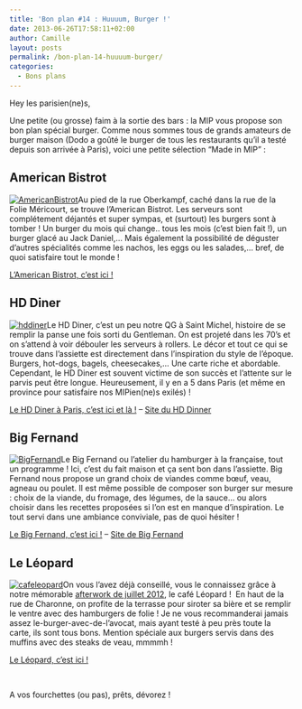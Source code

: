 ```yaml
---
title: 'Bon plan #14 : Huuuum, Burger !'
date: 2013-06-26T17:58:11+02:00
author: Camille
layout: posts
permalink: /bon-plan-14-huuuum-burger/
categories:
  - Bons plans
---
```

Hey les parisien(ne)s,

Une petite (ou grosse) faim à la sortie des bars : la MIP vous propose son bon plan spécial burger. Comme nous sommes tous de grands amateurs de burger maison (Dodo a goûté le burger de tous les restaurants qu&#8217;il a testé depuis son arrivée à Paris), voici une petite sélection &#8220;Made in MIP&#8221; :

## American Bistrot

[<img class="size-thumbnail wp-image-1857 alignright" alt="AmericanBistrot" src="/assets/uploads/2013/03/AmericanBistrot-150x150.jpg" width="150" height="150" srcset="/assets/uploads/2013/03/AmericanBistrot-150x150.jpg 150w, /assets/uploads/2013/03/AmericanBistrot-100x100.jpg 100w" sizes="(max-width: 150px) 100vw, 150px" />](/assets/uploads/2013/03/AmericanBistrot.jpg)Au pied de la rue Oberkampf, caché dans la rue de la Folie Méricourt, se trouve l&#8217;American Bistrot. Les serveurs sont complétement déjantés et super sympas, et (surtout) les burgers sont à tomber ! Un burger du mois qui change.. tous les mois (c&#8217;est bien fait !), un burger glacé au Jack Daniel,&#8230; Mais également la possibilité de déguster d&#8217;autres spécialités comme les nachos, les eggs ou les salades,&#8230; bref, de quoi satisfaire tout le monde !

<a title="American Bistrot - Plan" href="https://maps.google.fr/maps?q=American+Bistrot,+74+Rue+de+la+Folie+M%C3%A9ricourt,+Paris&hl=fr&ie=UTF8&ll=48.866028,2.370687&spn=0.011024,0.027874&sll=48.859788,2.340128&sspn=0.044102,0.111494&oq=american+bistrot+74+Rue+de+la+Folie+M%C3%A9ricourt+paris&hq=American+Bistrot,+74+Rue+de+la+Folie+M%C3%A9ricourt,+Paris&radius=15000&t=m&z=16" target="_blank">L&#8217;American Bistrot, c&#8217;est ici !</a>

## HD Diner

[<img class="size-thumbnail wp-image-1863 alignleft" alt="hddiner" src="/assets/uploads/2013/03/hddiner-150x150.png" width="150" height="150" srcset="/assets/uploads/2013/03/hddiner-150x150.png 150w, /assets/uploads/2013/03/hddiner-100x100.png 100w" sizes="(max-width: 150px) 100vw, 150px" />](/assets/uploads/2013/03/hddiner.png)Le HD Diner, c&#8217;est un peu notre QG à Saint Michel, histoire de se remplir la panse une fois sorti du Gentleman. On est projeté dans les 70&#8217;s et on s&#8217;attend à voir débouler les serveurs à rollers. Le décor et tout ce qui se trouve dans l&#8217;assiette est directement dans l&#8217;inspiration du style de l&#8217;époque. Burgers, hot-dogs, bagels, cheesecakes,&#8230; Une carte riche et abordable. Cependant, le HD Diner est souvent victime de son succès et l&#8217;attente sur le parvis peut être longue. Heureusement, il y en a 5 dans Paris (et même en province pour satisfaire nos MIPien(ne)s exilés) !

<a title="BD Diner - Plan" href="https://maps.google.com/maps/ms?ie=UTF8&hl=fr&oe=UTF8&msa=0&msid=215707034116163847957.0004dff4fbcdbe1de4553" target="_blank">Le HD Diner à Paris, c&#8217;est ici et là !</a> &#8211; <a title="Site du HD Diner" href="https://www.happydaysdiner.com/" target="_blank">Site du HD Dinner</a>

## Big Fernand

[<img class="size-thumbnail wp-image-1868 alignright" alt="BigFernand" src="/assets/uploads/2013/03/BigFernand-150x150.jpg" width="150" height="150" srcset="/assets/uploads/2013/03/BigFernand-150x150.jpg 150w, /assets/uploads/2013/03/BigFernand-300x300.jpg 300w, /assets/uploads/2013/03/BigFernand-100x100.jpg 100w, /assets/uploads/2013/03/BigFernand.jpg 540w" sizes="(max-width: 150px) 100vw, 150px" />](/assets/uploads/2013/03/BigFernand.jpg)Le Big Fernand ou l&#8217;atelier du hamburger à la française, tout un programme ! Ici, c&#8217;est du fait maison et ça sent bon dans l&#8217;assiette. Big Fernand nous propose un grand choix de viandes comme bœuf, veau, agneau ou poulet. Il est même possible de composer son burger sur mesure : choix de la viande, du fromage, des légumes, de la sauce&#8230; ou alors choisir dans les recettes proposées si l&#8217;on est en manque d&#8217;inspiration. Le tout servi dans une ambiance conviviale, pas de quoi hésiter !

<a title="Big Fernand - Plan" href="https://maps.google.fr/maps?q=big+fernand+paris&ie=UTF8&ll=48.872824,2.349057&spn=0.005511,0.013937&oe=utf-8&client=firefox-a&hq=big+fernand&hnear=Paris,+%C3%8Ele-de-France&t=m&z=17" target="_blank">Le Big Fernand, c&#8217;est ici !</a> &#8211; <a title="Site de Big Fernand" href="https://www.bigfernand.com/fr/browse/home/index.php" target="_blank">Site de Big Fernand</a>

## Le Léopard

[<img class="size-thumbnail wp-image-1883 alignleft" alt="cafeleopard" src="/assets/uploads/2013/03/cafeleopard-150x150.jpg" width="150" height="150" srcset="/assets/uploads/2013/03/cafeleopard-150x150.jpg 150w, /assets/uploads/2013/03/cafeleopard-100x100.jpg 100w" sizes="(max-width: 150px) 100vw, 150px" />](/assets/uploads/2013/03/cafeleopard.jpg)On vous l&#8217;avez déjà conseillé, vous le connaissez grâce à notre mémorable <a title="AW MIP juillet 2012" href="/2012/07/envie-de-rugir/" target="_blank">afterwork de juillet 2012</a>, le café Léopard !  En haut de la rue de Charonne, on profite de la terrasse pour siroter sa bière et se remplir le ventre avec des hamburgers de folie ! Je ne vous recommanderai jamais assez le-burger-avec-de-l&#8217;avocat, mais ayant testé à peu près toute la carte, ils sont tous bons. Mention spéciale aux burgers servis dans des muffins avec des steaks de veau, mmmmh !

<a title="Le Léopard - Plan" href="https://maps.google.fr/maps?q=caf%C3%A9+l%C3%A9opard+paris&hl=fr&ie=UTF8&ll=48.855143,2.383261&spn=0.011026,0.027874&sll=48.864188,2.366625&sspn=0.022049,0.055747&hq=caf%C3%A9+l%C3%A9opard&hnear=Paris,+%C3%8Ele-de-France&t=m&z=16" target="_blank">Le Léopard, c&#8217;est ici !</a>

&nbsp;

A vos fourchettes (ou pas), prêts, dévorez !
